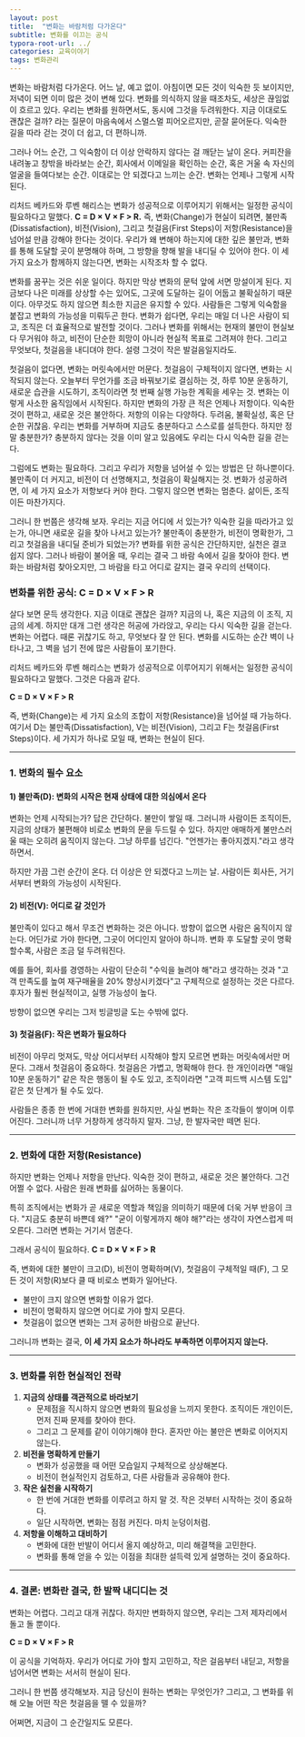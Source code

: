 ```yaml
---
layout: post
title:  "변화는 바람처럼 다가온다"
subtitle: 변화를 이끄는 공식
typora-root-url: ../
categories: 교육이야기
tags: 변화관리
---
```


변화는 바람처럼 다가온다. 어느 날, 예고 없이. 아침이면 모든 것이 익숙한 듯 보이지만, 저녁이 되면 이미 많은 것이 변해 있다. 변화를 의식하지 않을 때조차도, 세상은 끊임없이 흐르고 있다. 우리는 변화를 원하면서도, 동시에 그것을 두려워한다. 지금 이대로도 괜찮은 걸까? 라는 질문이 마음속에서 스멀스멀 피어오르지만, 곧잘 묻어둔다. 익숙한 길을 따라 걷는 것이 더 쉽고, 더 편하니까.

그러나 어느 순간, 그 익숙함이 더 이상 안락하지 않다는 걸 깨닫는 날이 온다. 커피잔을 내려놓고 창밖을 바라보는 순간, 회사에서 이메일을 확인하는 순간, 혹은 거울 속 자신의 얼굴을 들여다보는 순간. 이대로는 안 되겠다고 느끼는 순간. 변화는 언제나 그렇게 시작된다.

리처드 베카드와 루벤 해리스는 변화가 성공적으로 이루어지기 위해서는 일정한 공식이 필요하다고 말했다. **C = D × V × F > R.** 즉, 변화(Change)가 현실이 되려면, 불만족(Dissatisfaction), 비전(Vision), 그리고 첫걸음(First Steps)이 저항(Resistance)을 넘어설 만큼 강해야 한다는 것이다. 우리가 왜 변해야 하는지에 대한 깊은 불만과, 변화를 통해 도달할 곳이 분명해야 하며, 그 방향을 향해 발을 내디딜 수 있어야 한다. 이 세 가지 요소가 함께하지 않는다면, 변화는 시작조차 할 수 없다.

변화를 꿈꾸는 것은 쉬운 일이다. 하지만 막상 변화의 문턱 앞에 서면 망설이게 된다. 지금보다 나은 미래를 상상할 수는 있어도, 그곳에 도달하는 길이 어둡고 불확실하기 때문이다. 아무것도 하지 않으면 최소한 지금은 유지할 수 있다. 사람들은 그렇게 익숙함을 붙잡고 변화의 가능성을 미뤄두곤 한다. 변화가 쉽다면, 우리는 매일 더 나은 사람이 되고, 조직은 더 효율적으로 발전할 것이다. 그러나 변화를 위해서는 현재의 불만이 현실보다 무거워야 하고, 비전이 단순한 희망이 아니라 현실적 목표로 그려져야 한다. 그리고 무엇보다, 첫걸음을 내디뎌야 한다. 설령 그것이 작은 발걸음일지라도.

첫걸음이 없다면, 변화는 머릿속에서만 머문다. 첫걸음이 구체적이지 않다면, 변화는 시작되지 않는다. 오늘부터 무언가를 조금 바꿔보기로 결심하는 것, 하루 10분 운동하기, 새로운 습관을 시도하기, 조직이라면 첫 번째 실행 가능한 계획을 세우는 것. 변화는 이렇게 사소한 움직임에서 시작된다. 하지만 변화의 가장 큰 적은 언제나 저항이다. 익숙한 것이 편하고, 새로운 것은 불안하다. 저항의 이유는 다양하다. 두려움, 불확실성, 혹은 단순한 귀찮음. 우리는 변화를 거부하며 지금도 충분하다고 스스로를 설득한다. 하지만 정말 충분한가? 충분하지 않다는 것을 이미 알고 있음에도 우리는 다시 익숙한 길을 걷는다.

그럼에도 변화는 필요하다. 그리고 우리가 저항을 넘어설 수 있는 방법은 단 하나뿐이다. 불만족이 더 커지고, 비전이 더 선명해지고, 첫걸음이 확실해지는 것. 변화가 성공하려면, 이 세 가지 요소가 저항보다 커야 한다. 그렇지 않으면 변화는 멈춘다. 삶이든, 조직이든 마찬가지다.

그러니 한 번쯤은 생각해 보자. 우리는 지금 어디에 서 있는가? 익숙한 길을 따라가고 있는가, 아니면 새로운 길을 찾아 나서고 있는가? 불만족이 충분한가, 비전이 명확한가, 그리고 첫걸음을 내디딜 준비가 되었는가? 변화를 위한 공식은 간단하지만, 실천은 결코 쉽지 않다. 그러나 바람이 불어올 때, 우리는 결국 그 바람 속에서 길을 찾아야 한다. 변화는 바람처럼 찾아오지만, 그 바람을 타고 어디로 갈지는 결국 우리의 선택이다.



### 변화를 위한 공식: C = D × V × F > R

살다 보면 문득 생각한다. 지금 이대로 괜찮은 걸까? 지금의 나, 혹은 지금의 이 조직, 지금의 세계. 하지만 대개 그런 생각은 허공에 가라앉고, 우리는 다시 익숙한 길을 걷는다. 변화는 어렵다. 때론 귀찮기도 하고, 무엇보다 잘 안 된다. 변화를 시도하는 순간 벽이 나타나고, 그 벽을 넘기 전에 많은 사람들이 포기한다.

리처드 베카드와 루벤 해리스는 변화가 성공적으로 이루어지기 위해서는 일정한 공식이 필요하다고 말했다. 그것은 다음과 같다.

**C = D × V × F > R**

즉, 변화(Change)는 세 가지 요소의 조합이 저항(Resistance)을 넘어설 때 가능하다. 여기서 D는 불만족(Dissatisfaction), V는 비전(Vision), 그리고 F는 첫걸음(First Steps)이다. 세 가지가 하나로 모일 때, 변화는 현실이 된다.

------

### 1. 변화의 필수 요소

#### 1) 불만족(D): 변화의 시작은 현재 상태에 대한 의심에서 온다

변화는 언제 시작되는가? 답은 간단하다. 불만이 쌓일 때. 그러니까 사람이든 조직이든, 지금의 상태가 불편해야 비로소 변화의 문을 두드릴 수 있다. 하지만 애매하게 불만스러울 때는 오히려 움직이지 않는다. 그냥 하루를 넘긴다. "언젠가는 좋아지겠지."라고 생각하면서.

하지만 가끔 그런 순간이 온다. 더 이상은 안 되겠다고 느끼는 날. 사람이든 회사든, 거기서부터 변화의 가능성이 시작된다.

#### 2) 비전(V): 어디로 갈 것인가

불만족이 있다고 해서 무조건 변화하는 것은 아니다. 방향이 없으면 사람은 움직이지 않는다. 어딘가로 가야 한다면, 그곳이 어디인지 알아야 하니까. 변화 후 도달할 곳이 명확할수록, 사람은 조금 덜 두려워진다.

예를 들어, 회사를 경영하는 사람이 단순히 "수익을 늘려야 해"라고 생각하는 것과 "고객 만족도를 높여 재구매율을 20% 향상시키겠다"고 구체적으로 설정하는 것은 다르다. 후자가 훨씬 현실적이고, 실행 가능성이 높다.

방향이 없으면 우리는 그저 빙글빙글 도는 수밖에 없다.

#### 3) 첫걸음(F): 작은 변화가 필요하다

비전이 아무리 멋져도, 막상 어디서부터 시작해야 할지 모르면 변화는 머릿속에서만 머문다. 그래서 첫걸음이 중요하다. 첫걸음은 가볍고, 명확해야 한다. 한 개인이라면 "매일 10분 운동하기" 같은 작은 행동이 될 수도 있고, 조직이라면 "고객 피드백 시스템 도입" 같은 첫 단계가 될 수도 있다.

사람들은 종종 한 번에 거대한 변화를 원하지만, 사실 변화는 작은 조각들이 쌓이며 이루어진다. 그러니까 너무 거창하게 생각하지 말자. 그냥, 한 발자국만 떼면 된다.

------

### 2. 변화에 대한 저항(Resistance)

하지만 변화는 언제나 저항을 만난다. 익숙한 것이 편하고, 새로운 것은 불안하다. 그건 어쩔 수 없다. 사람은 원래 변화를 싫어하는 동물이다.

특히 조직에서는 변화가 곧 새로운 역할과 책임을 의미하기 때문에 더욱 거부 반응이 크다. "지금도 충분히 바쁜데 왜?" "굳이 이렇게까지 해야 해?"라는 생각이 자연스럽게 떠오른다. 그러면 변화는 거기서 멈춘다.

그래서 공식이 필요하다. **C = D × V × F > R**

즉, 변화에 대한 불만이 크고(D), 비전이 명확하며(V), 첫걸음이 구체적일 때(F), 그 모든 것이 저항(R)보다 클 때 비로소 변화가 일어난다.

- 불만이 크지 않으면 변화할 이유가 없다.
- 비전이 명확하지 않으면 어디로 가야 할지 모른다.
- 첫걸음이 없으면 변화는 그저 공허한 바람으로 끝난다.

그러니까 변화는 결국, **이 세 가지 요소가 하나라도 부족하면 이루어지지 않는다.**

------

### 3. 변화를 위한 현실적인 전략

1. **지금의 상태를 객관적으로 바라보기**
   - 문제점을 직시하지 않으면 변화의 필요성을 느끼지 못한다. 조직이든 개인이든, 먼저 진짜 문제를 찾아야 한다.
   - 그리고 그 문제를 같이 이야기해야 한다. 혼자만 아는 불만은 변화로 이어지지 않는다.
2. **비전을 명확하게 만들기**
   - 변화가 성공했을 때 어떤 모습일지 구체적으로 상상해본다.
   - 비전이 현실적인지 검토하고, 다른 사람들과 공유해야 한다.
3. **작은 실천을 시작하기**
   - 한 번에 거대한 변화를 이루려고 하지 말 것. 작은 것부터 시작하는 것이 중요하다.
   - 일단 시작하면, 변화는 점점 커진다. 마치 눈덩이처럼.
4. **저항을 이해하고 대비하기**
   - 변화에 대한 반발이 어디서 올지 예상하고, 미리 해결책을 고민한다.
   - 변화를 통해 얻을 수 있는 이점을 최대한 설득력 있게 설명하는 것이 중요하다.

------

### 4. 결론: 변화란 결국, 한 발짝 내디디는 것

변화는 어렵다. 그리고 대개 귀찮다. 하지만 변화하지 않으면, 우리는 그저 제자리에서 돌고 돌 뿐이다.

**C = D × V × F > R**

이 공식을 기억하자. 우리가 어디로 가야 할지 고민하고, 작은 걸음부터 내딛고, 저항을 넘어서면 변화는 서서히 현실이 된다.

그러니 한 번쯤 생각해보자. 지금 당신이 원하는 변화는 무엇인가? 그리고, 그 변화를 위해 오늘 어떤 작은 첫걸음을 뗄 수 있을까?

어쩌면, 지금이 그 순간일지도 모른다.
